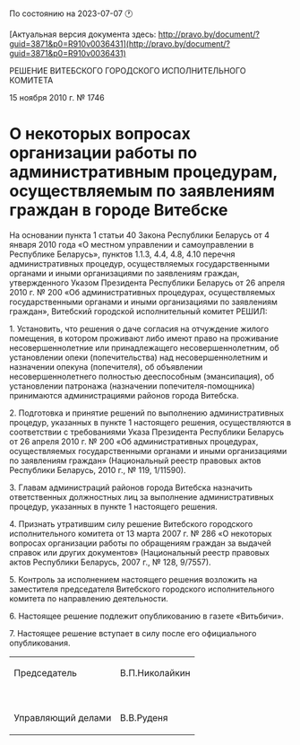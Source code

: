 По состоянию на 2023-07-07 &#x1F550;

[Актуальная версия документа здесь: http://pravo.by/document/?guid=3871&p0=R910v0036431](http://pravo.by/document/?guid=3871&p0=R910v0036431)

<p>РЕШЕНИЕ ВИТЕБСКОГО ГОРОДСКОГО ИСПОЛНИТЕЛЬНОГО КОМИТЕТА</p>
<p>15 ноября 2010 г. № 1746</p>
<h1>О некоторых вопросах организации работы по административным процедурам, осуществляемым по заявлениям граждан в городе Витебске</h1>
<p>На основании пункта 1 статьи 40 Закона Республики Беларусь от 4 января 2010 года «О местном управлении и самоуправлении в Республике Беларусь», пунктов 1.1.3, 4.4, 4.8, 4.10 перечня административных процедур, осуществляемых государственными органами и иными организациями по заявлениям граждан, утвержденного Указом Президента Республики Беларусь от 26 апреля 2010 г. № 200 «Об административных процедурах, осуществляемых государственными органами и иными организациями по заявлениям граждан», Витебский городской исполнительный комитет РЕШИЛ:</p>
<p>1. Установить, что решения о даче согласия на отчуждение жилого помещения, в котором проживают либо имеют право на проживание несовершеннолетние или принадлежащего несовершеннолетним, об установлении опеки (попечительства) над несовершеннолетним и назначении опекуна (попечителя), об объявлении несовершеннолетнего полностью дееспособным (эмансипация), об установлении патронажа (назначении попечителя-помощника) принимаются администрациями районов города Витебска.</p>
<p>2. Подготовка и принятие решений по выполнению административных процедур, указанных в пункте 1 настоящего решения, осуществляются в соответствии с требованиями Указа Президента Республики Беларусь от 26 апреля 2010 г. № 200 «Об административных процедурах, осуществляемых государственными органами и иными организациями по заявлениям граждан» (Национальный реестр правовых актов Республики Беларусь, 2010 г., № 119, 1/11590).</p>
<p>3. Главам администраций районов города Витебска назначить ответственных должностных лиц за выполнение административных процедур, указанных в пункте 1 настоящего решения.</p>
<p>4. Признать утратившим силу решение Витебского городского исполнительного комитета от 13 марта 2007 г. № 286 «О некоторых вопросах организации работы по обращениям граждан за выдачей справок или других документов» (Национальный реестр правовых актов Республики Беларусь, 2007 г., № 128, 9/7557).</p>
<p>5. Контроль за исполнением настоящего решения возложить на заместителя председателя Витебского городского исполнительного комитета по направлению деятельности.</p>
<p>6. Настоящее решение подлежит опубликованию в газете «Витьбичи».</p>
<p>7. Настоящее решение вступает в силу после его официального опубликования.</p>
<p></p>
<table>
<tr>
<td><p>Председатель</p></td>
<td><p>В.П.Николайкин</p></td>
</tr>
<tr>
<td><p></p></td>
<td><p></p></td>
</tr>
<tr>
<td><p>Управляющий делами</p></td>
<td><p>В.В.Руденя</p></td>
</tr>
</table>
<p></p>